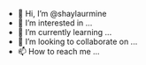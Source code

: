 - 👋 Hi, I’m @shaylaurmine
- 👀 I’m interested in ...
- 🌱 I’m currently learning ...
- 💞️ I’m looking to collaborate on ...
- 📫 How to reach me ...

<!---
shaylaurmine/shaylaurmine is a ✨ special ✨ repository because its `README.md` (this file) appears on your GitHub profile.
You can click the Preview link to take a look at your changes.
--->
